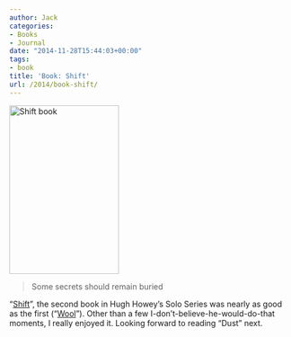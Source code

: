 ```yaml
---
author: Jack
categories:
- Books
- Journal
date: "2014-11-28T15:44:03+00:00"
tags:
- book
title: 'Book: Shift'
url: /2014/book-shift/
---
```


[<img title="shift-book.jpg" src="/img/2014/11/shift-book.jpg" alt="Shift book" width="195" height="300" border="0" />][1]

> Some secrets should remain buried

“[Shift][1]”, the second book in Hugh Howey’s Solo Series was nearly as good as the first (“[Wool][2]”). Other than a few I-don’t-believe-he-would-do-that moments, I really enjoyed it. Looking forward to reading “Dust” next.

 [1]: http://www.amazon.com/Shift-Omnibus-Edition-Silo-Series-ebook/dp/B00B6Z6HI2/
 [2]: /2014/book-wool-2/